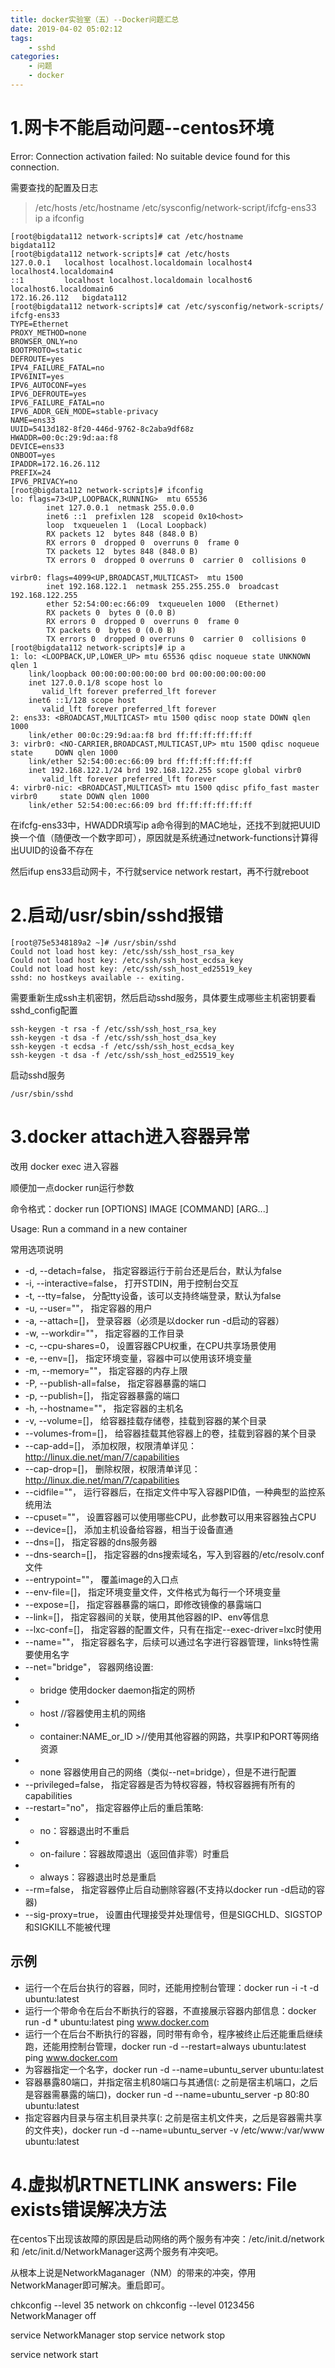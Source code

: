 ```yaml
---
title: docker实验室（五）--Docker问题汇总
date: 2019-04-02 05:02:12
tags: 
    - sshd
categories: 
    - 问题
    - docker
---
```


# 1.网卡不能启动问题--centos环境

Error: Connection activation failed: No suitable device found for this connection.

需要查找的配置及日志

> /etc/hosts
> /etc/hostname
> /etc/sysconfig/network-script/ifcfg-ens33
> ip a
> ifconfig


    [root@bigdata112 network-scripts]# cat /etc/hostname
    bigdata112
    [root@bigdata112 network-scripts]# cat /etc/hosts
    127.0.0.1   localhost localhost.localdomain localhost4 localhost4.localdomain4
    ::1         localhost localhost.localdomain localhost6 localhost6.localdomain6
    172.16.26.112   bigdata112
    [root@bigdata112 network-scripts]# cat /etc/sysconfig/network-scripts/    ifcfg-ens33 
    TYPE=Ethernet
    PROXY_METHOD=none
    BROWSER_ONLY=no
    BOOTPROTO=static
    DEFROUTE=yes
    IPV4_FAILURE_FATAL=no
    IPV6INIT=yes
    IPV6_AUTOCONF=yes
    IPV6_DEFROUTE=yes
    IPV6_FAILURE_FATAL=no
    IPV6_ADDR_GEN_MODE=stable-privacy
    NAME=ens33
    UUID=5413d182-8f20-446d-9762-8c2aba9df68z
    HWADDR=00:0c:29:9d:aa:f8
    DEVICE=ens33
    ONBOOT=yes
    IPADDR=172.16.26.112
    PREFIX=24
    IPV6_PRIVACY=no
    [root@bigdata112 network-scripts]# ifconfig
    lo: flags=73<UP,LOOPBACK,RUNNING>  mtu 65536
            inet 127.0.0.1  netmask 255.0.0.0
            inet6 ::1  prefixlen 128  scopeid 0x10<host>
            loop  txqueuelen 1  (Local Loopback)
            RX packets 12  bytes 848 (848.0 B)
            RX errors 0  dropped 0  overruns 0  frame 0
            TX packets 12  bytes 848 (848.0 B)
            TX errors 0  dropped 0 overruns 0  carrier 0  collisions 0
    
    virbr0: flags=4099<UP,BROADCAST,MULTICAST>  mtu 1500
            inet 192.168.122.1  netmask 255.255.255.0  broadcast 192.168.122.255
            ether 52:54:00:ec:66:09  txqueuelen 1000  (Ethernet)
            RX packets 0  bytes 0 (0.0 B)
            RX errors 0  dropped 0  overruns 0  frame 0
            TX packets 0  bytes 0 (0.0 B)
            TX errors 0  dropped 0 overruns 0  carrier 0  collisions 0
    [root@bigdata112 network-scripts]# ip a
    1: lo: <LOOPBACK,UP,LOWER_UP> mtu 65536 qdisc noqueue state UNKNOWN qlen 1
        link/loopback 00:00:00:00:00:00 brd 00:00:00:00:00:00
        inet 127.0.0.1/8 scope host lo
           valid_lft forever preferred_lft forever
        inet6 ::1/128 scope host 
           valid_lft forever preferred_lft forever
    2: ens33: <BROADCAST,MULTICAST> mtu 1500 qdisc noop state DOWN qlen 1000
        link/ether 00:0c:29:9d:aa:f8 brd ff:ff:ff:ff:ff:ff
    3: virbr0: <NO-CARRIER,BROADCAST,MULTICAST,UP> mtu 1500 qdisc noqueue state     DOWN qlen 1000
        link/ether 52:54:00:ec:66:09 brd ff:ff:ff:ff:ff:ff
        inet 192.168.122.1/24 brd 192.168.122.255 scope global virbr0
           valid_lft forever preferred_lft forever
    4: virbr0-nic: <BROADCAST,MULTICAST> mtu 1500 qdisc pfifo_fast master virbr0     state DOWN qlen 1000
        link/ether 52:54:00:ec:66:09 brd ff:ff:ff:ff:ff:ff

在ifcfg-ens33中，HWADDR填写ip a命令得到的MAC地址，还找不到就把UUID换一个值（随便改一个数字即可），原因就是系统通过network-functions计算得出UUID的设备不存在

然后ifup ens33启动网卡，不行就service network restart，再不行就reboot

# 2.启动/usr/sbin/sshd报错

    [root@75e5348189a2 ~]# /usr/sbin/sshd
    Could not load host key: /etc/ssh/ssh_host_rsa_key
    Could not load host key: /etc/ssh/ssh_host_ecdsa_key
    Could not load host key: /etc/ssh/ssh_host_ed25519_key
    sshd: no hostkeys available -- exiting.

需要重新生成ssh主机密钥，然后启动sshd服务，具体要生成哪些主机密钥要看sshd_config配置

    ssh-keygen -t rsa -f /etc/ssh/ssh_host_rsa_key
    ssh-keygen -t dsa -f /etc/ssh/ssh_host_dsa_key
    ssh-keygen -t ecdsa -f /etc/ssh/ssh_host_ecdsa_key 
    ssh-keygen -t dsa -f /etc/ssh/ssh_host_ed25519_key


启动sshd服务

    /usr/sbin/sshd

# 3.docker attach进入容器异常

改用 docker exec 进入容器

顺便加一点docker run运行参数

命令格式：docker run [OPTIONS] IMAGE [COMMAND] [ARG...]

Usage: Run a command in a new container

常用选项说明

* -d, --detach=false， 指定容器运行于前台还是后台，默认为false
* -i, --interactive=false， 打开STDIN，用于控制台交互
* -t, --tty=false， 分配tty设备，该可以支持终端登录，默认为false
* -u, --user=""， 指定容器的用户
* -a, --attach=[]， 登录容器（必须是以docker run -d启动的容器）
* -w, --workdir=""， 指定容器的工作目录
* -c, --cpu-shares=0， 设置容器CPU权重，在CPU共享场景使用
* -e, --env=[]， 指定环境变量，容器中可以使用该环境变量
* -m, --memory=""， 指定容器的内存上限
* -P, --publish-all=false， 指定容器暴露的端口
* -p, --publish=[]， 指定容器暴露的端口
* -h, --hostname=""， 指定容器的主机名
* -v, --volume=[]， 给容器挂载存储卷，挂载到容器的某个目录
* --volumes-from=[]， 给容器挂载其他容器上的卷，挂载到容器的某个目录
* --cap-add=[]， 添加权限，权限清单详见：http://linux.die.net/man/7/capabilities
* --cap-drop=[]， 删除权限，权限清单详见：http://linux.die.net/man/7/capabilities
* --cidfile=""， 运行容器后，在指定文件中写入容器PID值，一种典型的监控系统用法
* --cpuset=""， 设置容器可以使用哪些CPU，此参数可以用来容器独占CPU
* --device=[]， 添加主机设备给容器，相当于设备直通
* --dns=[]， 指定容器的dns服务器
* --dns-search=[]， 指定容器的dns搜索域名，写入到容器的/etc/resolv.conf文件
* --entrypoint=""， 覆盖image的入口点
* --env-file=[]， 指定环境变量文件，文件格式为每行一个环境变量
* --expose=[]， 指定容器暴露的端口，即修改镜像的暴露端口
* --link=[]， 指定容器间的关联，使用其他容器的IP、env等信息
* --lxc-conf=[]， 指定容器的配置文件，只有在指定--exec-driver=lxc时使用
* --name=""， 指定容器名字，后续可以通过名字进行容器管理，links特性需要使用名字
* --net="bridge"， 容器网络设置:
* * bridge 使用docker daemon指定的网桥
* * host //容器使用主机的网络
* * container:NAME_or_ID >//使用其他容器的网路，共享IP和PORT等网络资源
* * none 容器使用自己的网络（类似--net=bridge），但是不进行配置
* --privileged=false， 指定容器是否为特权容器，特权容器拥有所有的capabilities
* --restart="no"， 指定容器停止后的重启策略:
* * no：容器退出时不重启
* * on-failure：容器故障退出（返回值非零）时重启
* * always：容器退出时总是重启
* --rm=false， 指定容器停止后自动删除容器(不支持以docker run -d启动的容器)
* --sig-proxy=true， 设置由代理接受并处理信号，但是SIGCHLD、SIGSTOP和SIGKILL不能被代理
## 示例
* 运行一个在后台执行的容器，同时，还能用控制台管理：docker run -i -t -d ubuntu:latest
* 运行一个带命令在后台不断执行的容器，不直接展示容器内部信息：docker run -d * ubuntu:latest ping www.docker.com
* 运行一个在后台不断执行的容器，同时带有命令，程序被终止后还能重启继续跑，还能用控制台管理，docker run -d --restart=always ubuntu:latest ping www.docker.com
* 为容器指定一个名字，docker run -d --name=ubuntu_server ubuntu:latest
* 容器暴露80端口，并指定宿主机80端口与其通信(: 之前是宿主机端口，之后是容器需暴露的端口)，docker run -d --name=ubuntu_server -p 80:80 ubuntu:latest
* 指定容器内目录与宿主机目录共享(: 之前是宿主机文件夹，之后是容器需共享的文件夹)，docker run -d --name=ubuntu_server -v /etc/www:/var/www ubuntu:latest

# 4.虚拟机RTNETLINK answers: File exists错误解决方法

在centos下出现该故障的原因是启动网络的两个服务有冲突：/etc/init.d/network 和 /etc/init.d/NetworkManager这两个服务有冲突吧。

从根本上说是NetworkMaganager（NM）的带来的冲突，停用NetworkManager即可解决。重启即可。

chkconfig --level 35 network on
chkconfig --level 0123456 NetworkManager off

service NetworkManager stop
service network stop

service network start
